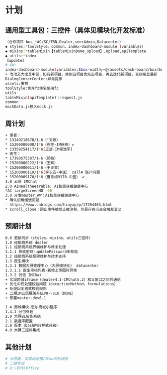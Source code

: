 <!--
 * @Descripttion: 周计划
 * @version: 1.0.0
 * @Author: Kenny
 * @Date: 2025-04-30 15:42:29
 * @LastEditors: ~
 * @LastEditTime: 2025-06-23 13:38:18
-->
# 计划

## 通用型工具包：三控件（具体见模块化开发标准）

```bash
（合作项目 bus_*AC/SC/TRN,Dealer,seerAdmin,Datacenter）
◆ styles:*toolStyle、common、index-dashboard-module (variables）
◆ mixins:*tableMixin【tableMixinDome_Upload】,Upload,apiTemplate
◆ utils:*index
【update】
# AW:
index-dashboard-module(variables:$box-width;~@/assets/dash-board/box/box;添加el-table-bg)
+ 改动交大尤其中部，如有新项目，类似旧项目优先旧项目，再去迭代新项目，否则用此最新
DialogCenterCenter:异常提示
assets:重构
toolStyle:舍弃fz命名使用fc
utils
tableMixin(apiTemplate)：request.js
common
mockData.js移入mock.js
```

## 周计划

```bash
+ 患者：
* 13149218678/1-6（*文歌）
* 15200000000/1*6（布控-IM徐伟）✔
* 13359254117/1*6(王洁-IM侯浩军)
+ 医生：
* 17398675387/1-6（郝敏）
* 15200000222/1*6（王辉）
* 15200000011/1-6（王英文）
* 15200000119/1*6(李长安-中医） call✖ 账户问题
* 15200009170/1*6（曹秀梅9170-中医） ✔
1.0 云信 IMChat
2.0 AIHealthWearable: AI智能穿戴健康中心
*AC largeScreenHO -96
3.0 开发master_AW：AI智能穿戴健康中心
* 确认加载缓慢问题
- https://www.cnblogs.com/hiayap/p/17264463.html
* scroll_close：防止事件被禁止被注释，但是存在点击会触发滚动
```

## 预期计划

```bash
0.0 更新同步（styles、mixins、utils三控件）
1.0 经销商系统 dealer
1.1 经销商系统界面维护与修复处理
1.1.1 修改密码-updatePassword未校验
1.2 经销商系统框架维护与技术支持
1.3 医生模块
1.3.1 数据大屏管理中心（大屏模块化） datacenter
1.3.1.1 医生审核列表-新增上传图片异常
1.3.2 云信 IMChat
+ 实现跨域iframe（dealer4.1-IMChat5.2）和父窗口之间的通信
+ 优化中药处理校验问题（decoctionMethod，formulations）
+ 处理回复格式校验规则
+ 二期IM云信框架升级V9->v10（DONE）
+ 部署master-dev6.1

1.4 商城模块-思尔商城小程序
1.4.1 分包处理
2.0 大屏BI智能系统
2.1 数据库配置
3.0 版本（bash内容样式升级）
4.0 大屏三控件集成

```

## 其他计划

```bash
# 云界面：实现动态接口fox改利调息
# 二建考试
# D:\软件\Office
```

